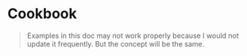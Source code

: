 # Cookbook

> Examples in this doc may not work properly because I would not update it frequently. But the concept will be the same.&#x20;

